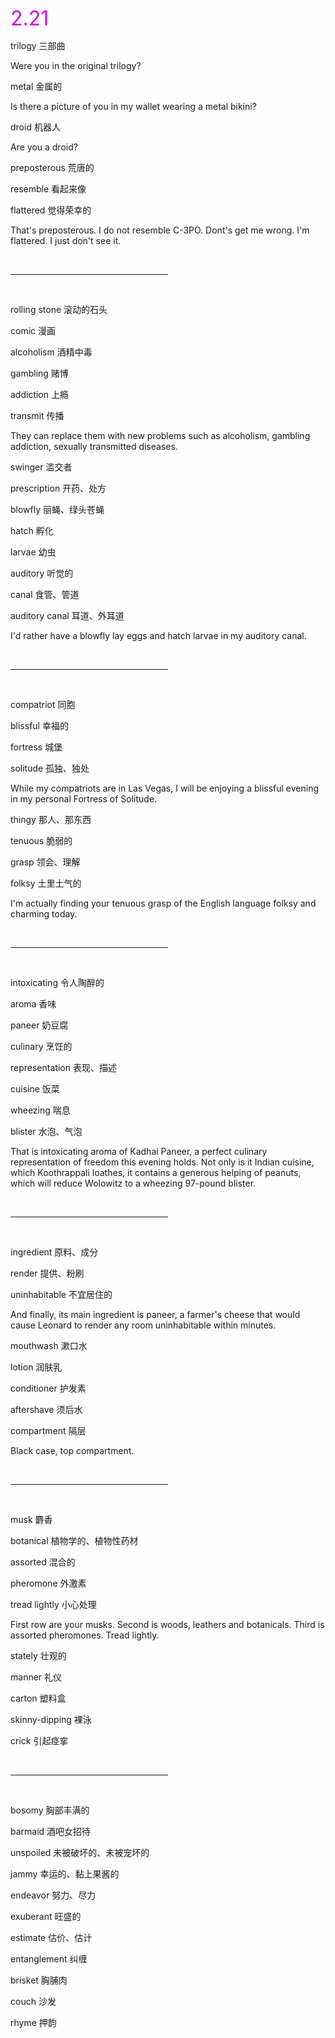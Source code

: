 <font color="#dd00dd" size=6>2.21</font><br />

trilogy 三部曲

Were you in the original trilogy?

metal 金属的

Is there a picture of you in my wallet wearing a metal bikini?

droid 机器人

Are you a droid?

preposterous 荒唐的

resemble 看起来像

flattered 觉得荣幸的

That's preposterous. I do not resemble C-3PO. Dont's get me wrong. I'm flattered. I just don't see it.

<br /><hr color="#98bf21" size="5px" width="50%" align="left" /><br />

rolling stone 滚动的石头

comic 漫画

alcoholism 酒精中毒

gambling 赌博

addiction 上瘾

transmit 传播

They can replace them with new problems such as alcoholism, gambling addiction, sexually transmitted diseases.

swinger 滥交者

prescription 开药、处方

blowfly 丽蝇、绿头苍蝇

hatch 孵化

larvae 幼虫

auditory 听觉的

canal 食管、管道

auditory canal 耳道、外耳道

I'd rather have a blowfly lay eggs and hatch larvae in my auditory canal.

<br /><hr color="#98bf21" size="5px" width="50%" align="left" /><br />



compatriot 同胞

blissful 幸福的

fortress 城堡

solitude 孤独、独处

While my compatriots are in Las Vegas, I will be enjoying a blissful evening in my personal Fortress of Solitude.

thingy 那人、那东西

tenuous 脆弱的

grasp 领会、理解

folksy 土里土气的

I'm actually finding your tenuous grasp of the English language folksy and charming today.

<br /><hr color="#98bf21" size="5px" width="50%" align="left" /><br />


intoxicating 令人陶醉的

aroma 香味

paneer 奶豆腐

culinary 烹饪的

representation 表现、描述

cuisine 饭菜

wheezing 喘息

blister 水泡、气泡

That is intoxicating aroma of Kadhai Paneer, a perfect culinary representation of freedom this evening holds.
Not only is it Indian cuisine, which Koothrappali loathes, it contains a generous helping of peanuts, which will reduce Wolowitz to a wheezing 97-pound blister.

<br /><hr color="#98bf21" size="5px" width="50%" align="left" /><br />


ingredient 原料、成分

render 提供、粉刷

uninhabitable 不宜居住的

And finally, its main ingredient is paneer, a farmer's cheese that would cause Leonard to render any room uninhabitable within minutes.

mouthwash 漱口水

lotion 润肤乳

conditioner 护发素

aftershave 须后水

compartment 隔层

Black case, top compartment.

<br /><hr color="#98bf21" size="5px" width="50%" align="left" /><br />

musk 麝香

botanical 植物学的、植物性药材

assorted 混合的

pheromone 外激素

tread lightly 小心处理

First row are your musks. Second is woods, leathers and botanicals. Third is assorted pheromones. Tread lightly.

stately 壮观的

manner 礼仪

carton 塑料盒

skinny-dipping 裸泳

crick 引起痉挛

<br /><hr color="#98bf21" size="5px" width="50%" align="left" /><br />


bosomy 胸部丰满的

barmaid 酒吧女招待

unspoiled 未被破坏的、未被宠坏的

jammy 幸运的、黏上果酱的

endeavor 努力、尽力

exuberant 旺盛的

estimate 估价、估计

entanglement 纠缠

brisket 胸脯肉

couch 沙发

rhyme 押韵

<br />
<br />
